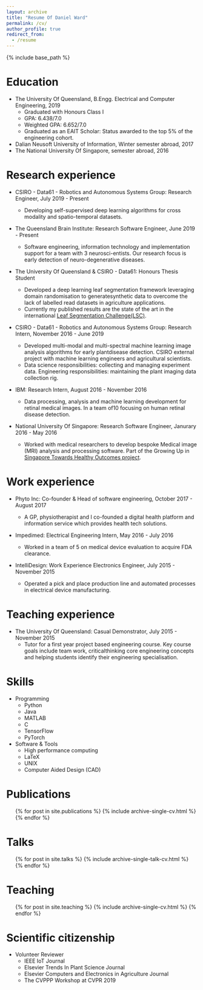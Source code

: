 ```yaml
---
layout: archive
title: "Resume Of Daniel Ward"
permalink: /cv/
author_profile: true
redirect_from:
  - /resume
---
```


{% include base_path %}

Education
======
* The University Of Queensland, B.Engg. Electrical and Computer Engineering, 2019
  * Graduated with Honours Class I
  * GPA: 6.438/7.0
  * Weighted GPA: 6.652/7.0
  * Graduated as an EAIT Scholar: Status awarded to the top 5% of the engineering cohort. 
* Dalian Neusoft University of Information, Winter semester abroad, 2017
* The National University Of Singapore, semester abroad, 2016

Research experience
======
* CSIRO - Data61 - Robotics and Autonomous Systems Group: Research Engineer, July 2019 - Present
  * Developing self-supervised deep learning algorithms for cross modality and spatio-temporal datasets.

* The Queensland Brain Institute: Research Software Engineer, June 2019 - Present
  * Software engineering, information technology and implementation support for a team with 3 neurosci-entists.  Our research focus is early detection of neuro-degenerative diseases.

* The University Of Queensland & CSIRO - Data61: Honours Thesis Student
  * Developed a deep learning leaf segmentation framework leveraging domain randomisation to generatesynthetic data to overcome the lack of labelled read datasets in agriculture applications.
  * Currently my published results are the state of the art in the international [Leaf Segmentation Challenge(LSC)](www.competitions.codalab.org/competitions/18405).

* CSIRO - Data61 - Robotics and Autonomous Systems Group: Research Intern, November 2016 - June 2019
  * Developed multi-modal and multi-spectral machine learning image analysis algorithms for early plantdisease detection. CSIRO external project with machine learning engineers and agricultural scientists.
  * Data science responsibilities: collecting and managing experiment data. Engineering responsibilities: maintaining the plant imaging data collection rig.

* IBM: Research Intern, August 2016 - November 2016
  * Data processing, analysis and machine learning development for retinal medical images. In a team of10 focusing on human retinal disease detection.

* National University Of Singapore: Research Software Engineer, Janurary 2016 - May 2016
  * Worked with medical researchers to develop bespoke Medical image (MRI) analysis and processing software. Part of the Growing Up in [Singapore Towards Healthy Outcomes project](www.gusto.sg).

Work experience
======
* Phyto Inc: Co-founder & Head of software engineering, October 2017 - August 2017
  * A GP, physiotherapist and I co-founded a digital health platform and information service which provides health tech solutions.

* Impedimed: Electrical Engineering Intern, May 2016 - July 2016
  * Worked in a team of 5 on medical device evaluation to acquire FDA clearance.

* IntelliDesign: Work Experience Electronics Engineer, July 2015 - November 2015
  * Operated a pick and place production line and automated processes in electrical device manufacturing.

Teaching experience
======
* The University Of Queensland: Casual Demonstrator, July 2015 - November 2015
  * Tutor for a first year project based engineering course.  Key course goals include team work, criticalthinking core engineering concepts and helping students identify their engineering specialisation.
  
Skills
======
* Programming
  * Python
  * Java
  * MATLAB
  * C
  * TensorFlow
  * PyTorch
* Software & Tools
  * High performance computing
  * LaTeX
  * UNIX
  * Computer Aided Design (CAD)

Publications
======
  <ul>{% for post in site.publications %}
    {% include archive-single-cv.html %}
  {% endfor %}</ul>
  
Talks
======
  <ul>{% for post in site.talks %}
    {% include archive-single-talk-cv.html %}
  {% endfor %}</ul>
  
Teaching
======
  <ul>{% for post in site.teaching %}
    {% include archive-single-cv.html %}
  {% endfor %}</ul>
  
Scientific citizenship
======
* Volunteer Reviewer
  * IEEE IoT Journal
  * Elsevier Trends In Plant Science Journal
  * Elsevier Computers and Electronics in Agriculture Journal
  * The CVPPP Workshop at CVPR 2019
